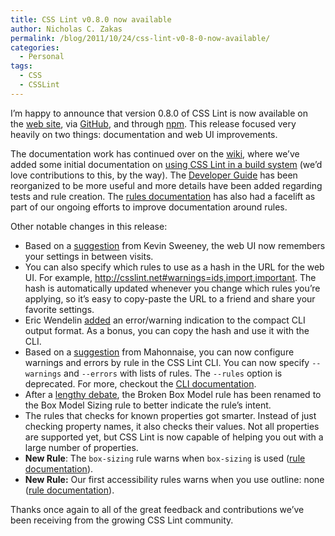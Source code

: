 ```yaml
---
title: CSS Lint v0.8.0 now available
author: Nicholas C. Zakas
permalink: /blog/2011/10/24/css-lint-v0-8-0-now-available/
categories:
  - Personal
tags:
  - CSS
  - CSSLint
---
```

I’m happy to announce that version 0.8.0 of CSS Lint is now available on the [web site][1], via [GitHub][2], and through [npm][3]. This release focused very heavily on two things: documentation and web UI improvements.

The documentation work has continued over on the [wiki][4], where we&#8217;ve added some initial documentation on [using CSS Lint in a build system][5] (we&#8217;d love contributions to this, by the way). The [Developer Guide][6] has been reorganized to be more useful and more details have been added regarding tests and rule creation. The [rules documentation][7] has also had a facelift as part of our ongoing efforts to improve documentation around rules.

Other notable changes in this release:

  * Based on a [suggestion][8] from Kevin Sweeney, the web UI now remembers your settings in between visits.
  * You can also specify which rules to use as a hash in the URL for the web UI. For example, <http://csslint.net#warnings=ids,import,important>. The hash is automatically updated whenever you change which rules you&#8217;re applying, so it&#8217;s easy to copy-paste the URL to a friend and share your favorite settings.
  * Eric Wendelin [added][9] an error/warning indication to the compact CLI output format. As a bonus, you can copy the hash and use it with the CLI.
  * Based on a [suggestion][10] from Mahonnaise, you can now configure warnings and errors by rule in the CSS Lint CLI. You can now specify `--warnings` and `--errors` with lists of rules. The `--rules` option is deprecated. For more, checkout the [CLI documentation][11].
  * After a [lengthy debate][12], the Broken Box Model rule has been renamed to the Box Model Sizing rule to better indicate the rule&#8217;s intent.
  * The rules that checks for known properties got smarter. Instead of just checking property names, it also checks their values. Not all properties are supported yet, but CSS Lint is now capable of helping you out with a large number of properties.
  * **New Rule**: The `box-sizing` rule warns when `box-sizing` is used ([rule documentation][13]).
  * **New Rule:** Our first accessibility rules warns when you use outline: none ([rule documentation][14]).

Thanks once again to all of the great feedback and contributions we’ve been receiving from the growing CSS Lint community.

 [1]: http://www.csslint.net/
 [2]: http://github.com/stubbornella/csslint
 [3]: http://npmjs.org/
 [4]: https://github.com/stubbornella/csslint/wiki
 [5]: https://github.com/stubbornella/csslint/wiki/Build-System-Integration
 [6]: https://github.com/stubbornella/csslint/wiki/Developer-Guide
 [7]: https://github.com/stubbornella/csslint/wiki/Rules
 [8]: https://github.com/stubbornella/csslint/issues/177
 [9]: https://github.com/stubbornella/csslint/issues/152
 [10]: https://github.com/stubbornella/csslint/issues/157
 [11]: https://github.com/stubbornella/csslint/wiki/Command-line-interface
 [12]: https://github.com/stubbornella/csslint/issues/168
 [13]: https://github.com/stubbornella/csslint/wiki/Disallow-box-sizing
 [14]: https://github.com/stubbornella/csslint/wiki/Disallow-outline%3Anone
